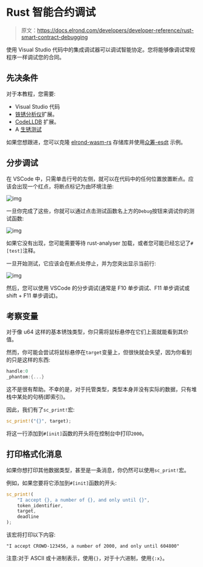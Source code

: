 # Rust 智能合约调试

> 原文：<https://docs.elrond.com/developers/developer-reference/rust-smart-contract-debugging>

 使用 Visual Studio 代码中的集成调试器可以调试智能协定。您将能够像调试常规程序一样调试您的合同。

## 先决条件

对于本教程，您需要:

*   Visual Studio 代码
*   [铁锈分析仪](https://marketplace.visualstudio.com/items?itemName=matklad.rust-analyzer)扩展。
*   [CodeLLDB](https://marketplace.visualstudio.com/items?itemName=vadimcn.vscode-lldb) 扩展。
*   A [生锈测试](/developers/developer-reference/rust-testing-framework)

如果您想跟进，您可以克隆 [elrond-wasm-rs](https://github.com/ElrondNetwork/elrond-wasm-rs) 存储库并使用[众筹-esdt](https://github.com/ElrondNetwork/elrond-wasm-rs/tree/master/contracts/examples/crowdfunding-esdt) 示例。

## 分步调试

在 VSCode 中，只需单击行号的左侧，就可以在代码中的任何位置放置断点。应该会出现一个红点，将断点标记为由环境注册:

![img](../Images/371379b2cb29177e5e5b8830c066442b.png)

一旦你完成了这些，你就可以通过点击测试函数名上方的`Debug`按钮来调试你的测试函数:

![img](../Images/7092701e98ac36fc911970120cb30f95.png)

如果它没有出现，您可能需要等待 rust-analyser 加载，或者您可能已经忘记了`#[test]`注释。

一旦开始测试，它应该会在断点处停止，并为您突出显示当前行:

![img](../Images/148d9660cad1ef90a95c2e203b8d1fc0.png)

然后，您可以使用 VSCode 的分步调试(通常是 F10 单步调试、F11 单步调试或 shift + F11 单步调试)。

## 考察变量

对于像 u64 这样的基本锈蚀类型，你只需将鼠标悬停在它们上面就能看到其价值。

然而，你可能会尝试将鼠标悬停在`target`变量上，但很快就会失望，因为你看到的只是这样的东西:

```rust
handle:0
_phantom:{...} 
```

这不是很有帮助。不幸的是，对于托管类型，类型本身并没有实际的数据，只有堆栈中某处的句柄(即索引)。

因此，我们有了`sc_print!`宏:

```rust
sc_print!("{}", target); 
```

将这一行添加到`#[init]`函数的开头将在控制台中打印`2000`。

## 打印格式化消息

如果你想打印其他数据类型，甚至是一条消息，你仍然可以使用`sc_print!`宏。

例如，如果您要将它添加到`#[init]`函数的开头:

```rust
sc_print!(
    "I accept {}, a number of {}, and only until {}",
    token_identifier,
    target,
    deadline
); 
```

该宏将打印以下内容:

`"I accept CROWD-123456, a number of 2000, and only until 604800"`

注意:对于 ASCII 或十进制表示，使用`{}`，对于十六进制，使用`{:x}`。